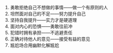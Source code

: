 1. 勇敢拒绝自己不想做的事情——做一个有原则的人
2. 坦然面对自己的不足——努力提升自己
3. 坚持自我提升——实力才是硬道理
4. 面对内心的恐惧——勇敢往前冲
5. 犯错时拥有承担——不逃避责任
6. 正确对待他人的意见——接受有益的意见
7. 尴尬场合用幽默化解尴尬